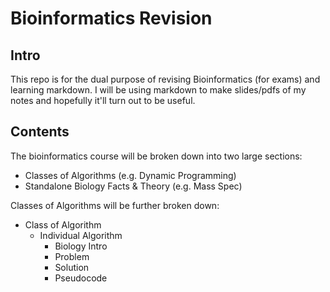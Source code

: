Bioinformatics Revision
=======================

Intro
-----

This repo is for the dual purpose of revising Bioinformatics (for exams) and
learning markdown. I will be using markdown to make slides/pdfs of my notes
and hopefully it'll turn out to be useful.

Contents
--------

The bioinformatics course will be broken down into two large sections:

* Classes of Algorithms (e.g. Dynamic Programming)
* Standalone Biology Facts & Theory (e.g. Mass Spec)

Classes of Algorithms will be further broken down:

* Class of Algorithm
    + Individual Algorithm
        - Biology Intro
        - Problem
        - Solution
        - Pseudocode

